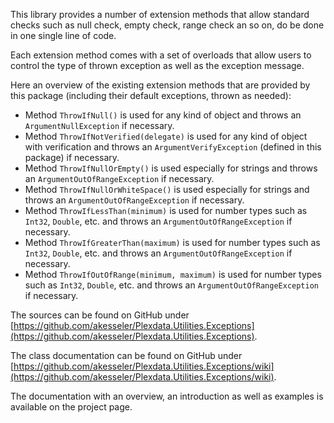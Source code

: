 This library provides a number of extension methods that allow standard checks such as null check, empty check, 
range check an so on, do be done in one single line of code.

Each extension method comes with a set of overloads that allow users to control the type of thrown exception as 
well as the exception message.

Here an overview of the existing extension methods that are provided by this package (including their default 
exceptions, thrown as needed):

- Method `ThrowIfNull()` is used for any kind of object and throws an `ArgumentNullException` if necessary.
- Method `ThrowIfNotVerified(delegate)` is used for any kind of object with verification and throws an `ArgumentVerifyException` (defined in this package) if necessary.
- Method `ThrowIfNullOrEmpty()` is used especially for strings and throws an `ArgumentOutOfRangeException` if necessary.
- Method `ThrowIfNullOrWhiteSpace()` is used especially for strings and throws an `ArgumentOutOfRangeException` if necessary.
- Method `ThrowIfLessThan(minimum)` is used for number types such as `Int32`, `Double`, etc. and throws an `ArgumentOutOfRangeException` if necessary.
- Method `ThrowIfGreaterThan(maximum)` is used for number types such as `Int32`, `Double`, etc. and throws an `ArgumentOutOfRangeException` if necessary.
- Method `ThrowIfOutOfRange(minimum, maximum)` is used for number types such as `Int32`, `Double`, etc. and throws an `ArgumentOutOfRangeException` if necessary.
 
The sources can be found on GitHub under [https://github.com/akesseler/Plexdata.Utilities.Exceptions](https://github.com/akesseler/Plexdata.Utilities.Exceptions).

The class documentation can be found on GitHub under [https://github.com/akesseler/Plexdata.Utilities.Exceptions/wiki](https://github.com/akesseler/Plexdata.Utilities.Exceptions/wiki).

The documentation with an overview, an introduction as well as examples is available on the project page.

